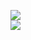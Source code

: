 [![](https://img.shields.io/badge/Made%20With-Github%20Spray-lightgrey.svg?style=for-the-badge&logo=github)](https://github.com/Annihil/github-spray#7917)  
[![](https://i.imgur.com/2DrTn0Z.gif)](https://github.com/Annihil/github-spray)